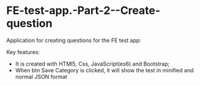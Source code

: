 # FE-test-app.-Part-2--Create-question

Application for creating questions for the FE test app:

Key features:

* It is created  with HTMl5, Css, JavaScript(es6) and Bootstrap;
* When btn Save Category is clicked, it will show the test in minified and normal JSON format
